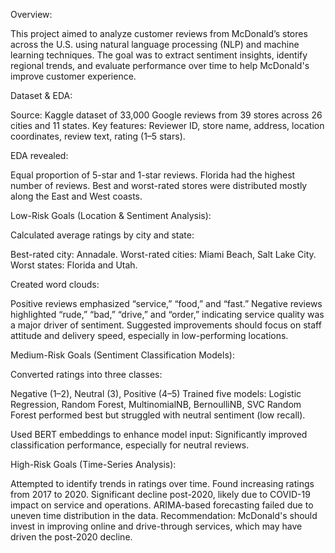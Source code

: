 Overview:

This project aimed to analyze customer reviews from McDonald’s stores across the U.S. using natural language processing (NLP) and machine learning techniques. The goal was to extract sentiment insights, identify regional trends, and evaluate performance over time to help McDonald's improve customer experience.

Dataset & EDA:

Source: Kaggle dataset of 33,000 Google reviews from 39 stores across 26 cities and 11 states.
Key features: Reviewer ID, store name, address, location coordinates, review text, rating (1–5 stars).

EDA revealed:

Equal proportion of 5-star and 1-star reviews.
Florida had the highest number of reviews.
Best and worst-rated stores were distributed mostly along the East and West coasts.

Low-Risk Goals (Location & Sentiment Analysis):

Calculated average ratings by city and state:

Best-rated city: Annadale.
Worst-rated cities: Miami Beach, Salt Lake City.
Worst states: Florida and Utah.

Created word clouds:

Positive reviews emphasized “service,” “food,” and “fast.”
Negative reviews highlighted “rude,” “bad,” “drive,” and “order,” indicating service quality was a major driver of sentiment.
Suggested improvements should focus on staff attitude and delivery speed, especially in low-performing locations.

Medium-Risk Goals (Sentiment Classification Models):

Converted ratings into three classes:

Negative (1–2), Neutral (3), Positive (4–5)
Trained five models: Logistic Regression, Random Forest, MultinomialNB, BernoulliNB, SVC
Random Forest performed best but struggled with neutral sentiment (low recall).

Used BERT embeddings to enhance model input:
Significantly improved classification performance, especially for neutral reviews.

High-Risk Goals (Time-Series Analysis):

Attempted to identify trends in ratings over time.
Found increasing ratings from 2017 to 2020.
Significant decline post-2020, likely due to COVID-19 impact on service and operations.
ARIMA-based forecasting failed due to uneven time distribution in the data.
Recommendation: McDonald's should invest in improving online and drive-through services, which may have driven the post-2020 decline.
